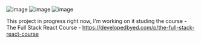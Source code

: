 ![image](https://user-images.githubusercontent.com/101669890/184657634-6513c541-6f4a-444f-812e-b50b5e16b5c0.png)
![image](https://user-images.githubusercontent.com/101669890/184657752-88273475-5817-4d80-b73d-8938a35f2800.png)
![image](https://user-images.githubusercontent.com/101669890/184657868-634ce124-dccc-4b8e-8463-7a8e62f8d91b.png)

This project in progress right now, I'm working on it studing the course - The Full Stack React Course - https://developedbyed.com/p/the-full-stack-react-course
